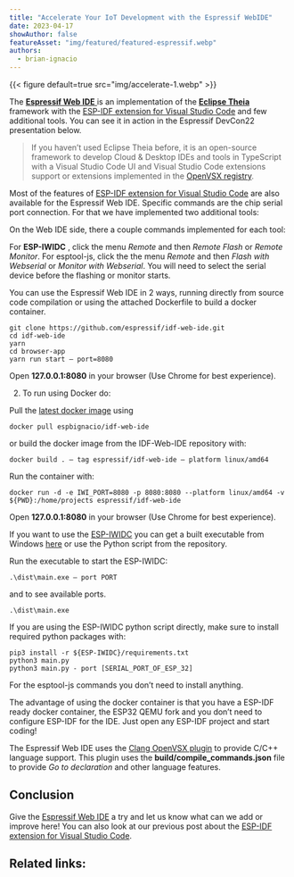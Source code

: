 ```yaml
---
title: "Accelerate Your IoT Development with the Espressif WebIDE"
date: 2023-04-17
showAuthor: false
featureAsset: "img/featured/featured-espressif.webp"
authors:
  - brian-ignacio
---
```

{{< figure
    default=true
    src="img/accelerate-1.webp"
    >}}

The [__Espressif Web IDE__ ](https://github.com/espressif/idf-web-ide) is an implementation of the [__Eclipse Theia__ ](https://theia-ide.org) framework with the [ESP-IDF extension for Visual Studio Code](https://github.com/espressif/vscode-esp-idf-extension) and few additional tools. You can see it in action in the Espressif DevCon22 presentation below.

> If you haven’t used Eclipse Theia before, it is an open-source framework to develop Cloud & Desktop IDEs and tools in TypeScript with a Visual Studio Code UI and Visual Studio Code extensions support or extensions implemented in the [OpenVSX registry](https://open-vsx.org/).

Most of the features of [ESP-IDF extension for Visual Studio Code](https://github.com/espressif/vscode-esp-idf-extension) are also available for the Espressif Web IDE. Specific commands are the chip serial port connection. For that we have implemented two additional tools:

On the Web IDE side, there a couple commands implemented for each tool:

For __ESP-IWIDC__ , click the menu *Remote* and then *Remote Flash* or *Remote Monitor*. For esptool-js, click the the menu *Remote* and then *Flash with Webserial* or *Monitor with Webserial*. You will need to select the serial device before the flashing or monitor starts.

You can use the Espressif Web IDE in 2 ways, running directly from source code compilation or using the attached Dockerfile to build a docker container.

```
git clone https://github.com/espressif/idf-web-ide.git
cd idf-web-ide
yarn
cd browser-app
yarn run start — port=8080
```

Open __127.0.0.1:8080__  in your browser (Use Chrome for best experience).

2. To run using Docker do:

Pull the [latest docker image](https://hub.docker.com/r/espbignacio/idf-web-ide) using

```
docker pull espbignacio/idf-web-ide
```

or build the docker image from the IDF-Web-IDE repository with:

```
docker build . — tag espressif/idf-web-ide — platform linux/amd64
```

Run the container with:

```
docker run -d -e IWI_PORT=8080 -p 8080:8080 --platform linux/amd64 -v ${PWD}:/home/projects espressif/idf-web-ide
```

Open __127.0.0.1:8080__  in your browser (Use Chrome for best experience).

If you want to use the [ESP-IWIDC](https://github.com/espressif/iwidc/) you can get a built executable from Windows [here](https://github.com/espressif/iwidc/releases) or use the Python script from the repository.

Run the executable to start the ESP-IWIDC:

```
.\dist\main.exe — port PORT
```

and to see available ports.

```
.\dist\main.exe
```

If you are using the ESP-IWIDC python script directly, make sure to install required python packages with:

```
pip3 install -r ${ESP-IWIDC}/requirements.txt
python3 main.py
python3 main.py - port [SERIAL_PORT_OF_ESP_32]
```

For the esptool-js commands you don’t need to install anything.

The advantage of using the docker container is that you have a ESP-IDF ready docker container, the ESP32 QEMU fork and you don’t need to configure ESP-IDF for the IDE. Just open any ESP-IDF project and start coding!

The Espressif Web IDE uses the [Clang OpenVSX plugin](https://open-vsx.org/extension/llvm-vs-code-extensions/vscode-clangd) to provide C/C++ language support. This plugin uses the __build/compile_commands.json__  file to provide *Go to declaration* and other language features.

## Conclusion

Give the [Espressif Web IDE](https://github.com/espressif/idf-web-ide) a try and let us know what can we add or improve here! You can also look at our previous post about the [ESP-IDF extension for Visual Studio Code](/whats-new-in-the-esp-idf-extension-for-vscode-7f571c24414f).

## Related links:
